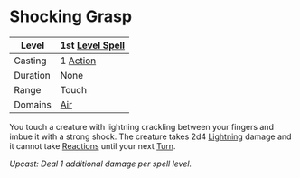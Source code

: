 ---
---

# Shocking Grasp

|Level|1st [Level Spell](../../../Spell%20Level.md)|
|-----|---------------|
|Casting|1 [Action](../../../../Game%20Procedures/Action.md)|
|Duration|None|
|Range|Touch|
|Domains|[Air](../../../Spell%20Domains/Air.md)|

You touch a creature with lightning crackling between your fingers and imbue it with a strong shock. The creature takes 2d4 [Lightning](../../../../Damage%20Types/Lightning.md) damage and it cannot take [Reactions](../../../../Game%20Procedures/Reaction.md) until your next [Turn](../../../../Game%20Procedures/Turn.md).

*Upcast: Deal 1 additional damage per spell level.*
